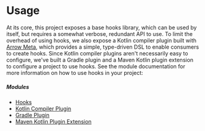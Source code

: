 # Usage

At its core, this project exposes a base hooks library, which can be used by itself, but requires a somewhat verbose, redundant API to use. To limit the overhead of using hooks, we also expose a Kotlin compiler plugin built with [Arrow Meta](https://meta.arrow-kt.io/), which provides a simple, type-driven DSL to enable consumers to create hooks. Since Kotlin compiler plugins aren't necessarily easy to configure, we've built a Gradle plugin and a Maven Kotlin plugin extension to configure a project to use hooks. See the module documentation for more information on how to use hooks in your project:

##### Modules

* [Hooks](/hooks/modules/hooks)
* [Kotlin Compiler Plugin](/hooks/modules/compiler-plugin)
* [Gradle Plugin](/hooks/modules/gradle-plugin)
* [Maven Kotlin Plugin Extension](/hooks/modules/maven-plugin)

